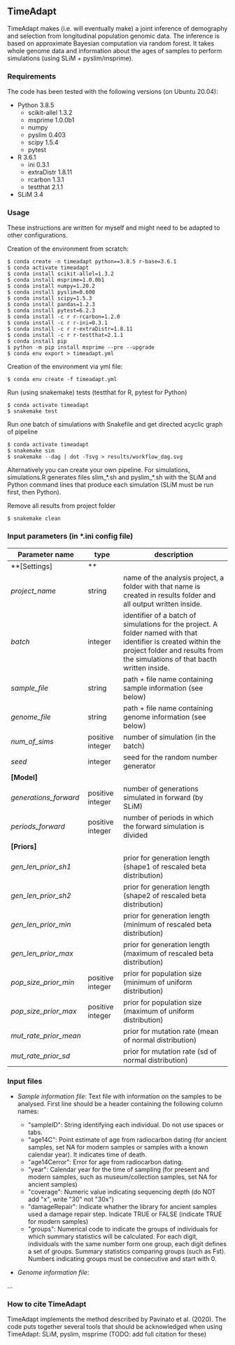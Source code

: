 ## TimeAdapt

TimeAdapt makes (i.e. will eventually make) a joint inference of demography and selection from longitudinal population genomic data. The inference is based on approximate Bayesian computation via random forest. It takes whole genome data and information about the ages of samples to perform simulations (using SLiM + pyslim/msprime).

### Requirements

The code has been tested with the following versions (on Ubuntu 20.04):

- Python 3.8.5
  - scikit-allel 1.3.2
  - msprime 1.0.0b1
  - numpy
  - pyslim 0.403
  - scipy 1.5.4
  - pytest
- R 3.6.1
  - ini 0.3.1
  - extraDistr 1.8.11
  - rcarbon 1.3.1
  - testthat 2.1.1
- SLiM 3.4

### Usage

These instructions are written for myself and might need to be adapted to other configurations.

Creation of the environment from scratch:
```shell
$ conda create -n timeadapt python==3.8.5 r-base=3.6.1
$ conda activate timeadapt
$ conda install scikit-allel=1.3.2
$ conda install msprime=1.0.0b1
$ conda install numpy=1.20.2
$ conda install pyslim=0.600
$ conda install scipy=1.5.3
$ conda install pandas=1.2.3
$ conda install pytest=6.2.3
$ conda install -c r r-rcarbon=1.2.0
$ conda install -c r r-ini=0.3.1
$ conda install -c r r-extraDistr=1.8.11
$ conda install -c r r-testthat=2.1.1
$ conda install pip
$ python -m pip install msprime --pre --upgrade
$ conda env export > timeadapt.yml
```

Creation of the environment via yml file:
```shell
$ conda env create -f timeadapt.yml
```

Run (using snakemake) tests (testthat for R, pytest for Python)
```shell
$ conda activate timeadapt
$ snakemake test
```

Run one batch of simulations with Snakefile and get directed acyclic graph of pipeline
```shell
$ conda activate timeadapt
$ snakemake sim
$ snakemake --dag | dot -Tsvg > results/workflow_dag.svg
```

Alternatively you can create your own pipeline. For simulations, simulations.R generates files slim_\*.sh and pyslim_\*.sh with the SLiM and Python command lines that produce each simulation (SLiM must be run first, then Python).

Remove all results from project folder
```shell
$ snakemake clean
```


### Input parameters (in *.ini config file)

| Parameter name | type | description |
|---|---|---------------|
|**[Settings]|**||
| *project_name* | string | name of the analysis project, a folder with that name is created in results folder and all output written inside.|
| *batch* | integer | identifier of a batch of simulations for the project. A folder named with that identifier is created within the project folder and results from the simulations of that bacth written inside.|
| *sample_file* | string |  path + file name containing sample information (see below)|
| *genome_file* | string | path + file name containing genome information (see below)|
| *num_of_sims* | positive integer | number of simulation (in the batch)|
| *seed* | integer | seed for the random number generator |
|**[Model]**|||
| *generations_forward* | positive integer | number of generations simulated in forward (by SLiM)|
| *periods_forward* | positive integer | number of periods in which the forward simulation is divided|
|**[Priors]**|||
| *gen_len_prior_sh1* | | prior for generation length (shape1 of rescaled beta distribution)|
| *gen_len_prior_sh2*| | prior for generation length (shape2 of rescaled beta distribution)|
| *gen_len_prior_min*| | prior for generation length (minimum of rescaled beta distribution)|
| *gen_len_prior_max*| | prior for generation length (maximum of rescaled beta distribution)|
| *pop_size_prior_min* | positive integer | prior for population size (minimum of uniform distribution)|
| *pop_size_prior_max* | positive integer | prior for population size (maximum of uniform distribution)|
| *mut_rate_prior_mean* |  |prior for mutation rate (mean of normal distribution)|
| *mut_rate_prior_sd* |  | prior for mutation rate (sd of normal distribution)|


### Input files

- *Sample information file*: Text file with information on the samples to be analysed. First line should be a header containing the following column names:
   - "sampleID": String identifying each individual. Do not use spaces or tabs.
   - "age14C": Point estimate of age from radiocarbon dating (for ancient samples, set NA for modern samples or samples with a known calendar year). It indicates time of death.
   - "age14Cerror": Error for age from radiocarbon dating.
   - "year": Calendar year for the time of sampling (for present and modern samples, such as museum/collection samples, set NA for ancient samples)
   - "coverage": Numeric value indicating sequencing depth (do NOT add "x", write "30" not "30x")
   - "damageRepair": Indicate whather the library for ancient samples used a damage repair step. Indicate TRUE or FALSE (indicate TRUE for modern samples)
   - "groups": Numerical code to indicate the groups of individuals for which summary statistics will be calculated. For each digit, individuals with the same number form one group, each digit defines a set of groups. Summary statistics comparing groups (such as Fst). Numbers indicating groups must be consecutive and start with 0.

- *Genome information file*:

...


### How to cite TimeAdapt

TimeAdapt implements the method described by Pavinato et al. (2020). The code puts together several tools that should be acknowledged when using TimeAdapt: SLiM, pyslim, msprime (TODO: add full citation for these)
